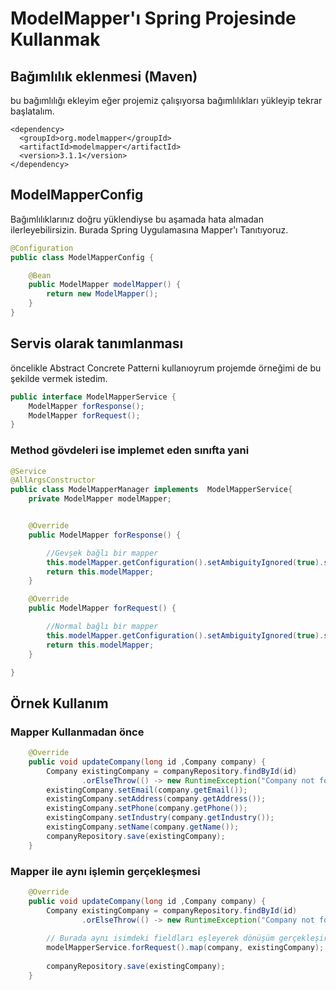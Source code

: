 # ModelMapper'ı Spring Projesinde Kullanmak
## Bağımlılık eklenmesi (Maven)
bu bağımlılığı ekleyim eğer projemiz çalışıyorsa bağımlılıkları yükleyip tekrar başlatalım.
```
<dependency>
  <groupId>org.modelmapper</groupId>
  <artifactId>modelmapper</artifactId>
  <version>3.1.1</version>
</dependency>
```

## ModelMapperConfig
Bağımlılıklarınız doğru yüklendiyse bu aşamada hata almadan ilerleyebilirsizin.
Burada Spring Uygulamasına Mapper'ı Tanıtıyoruz.
```java
@Configuration
public class ModelMapperConfig {

    @Bean
    public ModelMapper modelMapper() {
        return new ModelMapper();
    }
}
```

## Servis olarak tanımlanması
öncelikle Abstract Concrete Patterni kullanıoyrum projemde örneğimi de bu şekilde vermek istedim.

```java
public interface ModelMapperService {
    ModelMapper forResponse();
    ModelMapper forRequest();
}
```
### Method gövdeleri ise implemet eden sınıfta yani
```java
@Service
@AllArgsConstructor
public class ModelMapperManager implements  ModelMapperService{
    private ModelMapper modelMapper;


    @Override
    public ModelMapper forResponse() {

        //Gevşek bağlı bir mapper
        this.modelMapper.getConfiguration().setAmbiguityIgnored(true).setMatchingStrategy(MatchingStrategies.LOOSE);
        return this.modelMapper;
    }

    @Override
    public ModelMapper forRequest() {

        //Normal bağlı bir mapper
        this.modelMapper.getConfiguration().setAmbiguityIgnored(true).setMatchingStrategy(MatchingStrategies.STANDARD);
        return this.modelMapper;
    }

}
```
## Örnek Kullanım 
### Mapper Kullanmadan önce
```java
    @Override
    public void updateCompany(long id ,Company company) {
        Company existingCompany = companyRepository.findById(id)
                .orElseThrow(() -> new RuntimeException("Company not found with id " + company.getId()));
        existingCompany.setEmail(company.getEmail());
        existingCompany.setAddress(company.getAddress());
        existingCompany.setPhone(company.getPhone());
        existingCompany.setIndustry(company.getIndustry());
        existingCompany.setName(company.getName());
        companyRepository.save(existingCompany);
    }
```
### Mapper ile aynı işlemin gerçekleşmesi
```java
    @Override
    public void updateCompany(long id ,Company company) {
        Company existingCompany = companyRepository.findById(id)
                .orElseThrow(() -> new RuntimeException("Company not found with id " + company.getId()));
        
        // Burada aynı isimdeki fieldları eşleyerek dönüşüm gerçekleşir. 
        modelMapperService.forRequest().map(company, existingCompany);
        
        companyRepository.save(existingCompany);
    }
```


